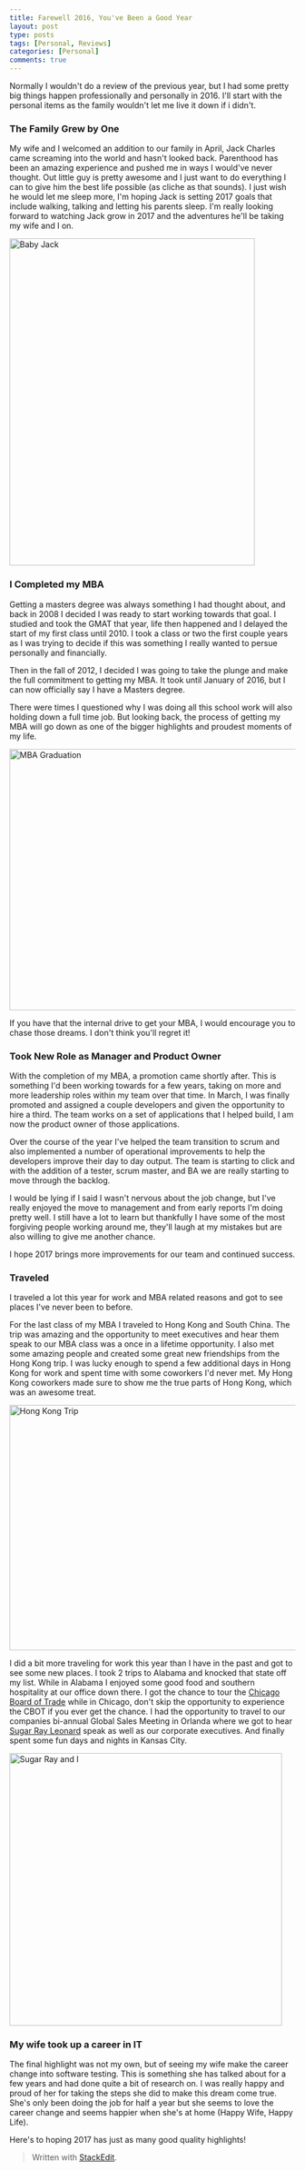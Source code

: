 ```yaml
---
title: Farewell 2016, You've Been a Good Year
layout: post
type: posts
tags: [Personal, Reviews]
categories: [Personal]
comments: true
---
```


Normally I wouldn't do a review of the previous year, but I had some pretty big things happen professionally and personally in 2016.  I'll start with the personal items as the family wouldn't let me live it down if i didn't. 

###  __The Family Grew by One__ 

My wife and I welcomed an addition to our family in April, Jack Charles came screaming into the world and hasn't looked back.  Parenthood has been an amazing experience and pushed me in ways I would've never thought.  Out little guy is pretty awesome and I just want to do everything I can to give him the best life possible (as cliche as that sounds).  I just wish he would let me sleep more, I'm hoping Jack is setting 2017 goals that include walking, talking and letting his parents sleep.  I'm really looking forward to watching Jack grow in 2017 and the adventures he'll be taking my wife and I on.

<img src="/assets/img/20170104/Jack1.jpg" height="576" width="432" alt="Baby Jack" > 

### __I Completed my MBA__ 

Getting a masters degree was always something I had thought about, and back in 2008 I decided I was ready to start working towards that goal.  I studied and took the GMAT that year, life then happened and I delayed the start of my first class until 2010.  I took a class or two the first couple years as I was trying to decide if this was something I really wanted to persue personally and financially.  

Then in the fall of 2012, I decided I was going to take the plunge and make the full commitment to getting my MBA.  It took until January of 2016, but I can now officially say I have a Masters degree.  

There were times I questioned why I was doing all this school work will also holding down a full time job.  But looking back, the process of getting my MBA will go down as one of the bigger highlights and proudest moments of my life.  

<img src="/assets/img/20170104/graduation1.jpg" height="460" width="614" alt="MBA Graduation" > 

If you have that the internal drive to get your MBA, I would encourage you to chase those dreams.  I don't think you'll regret it!

### __Took New Role as Manager and Product Owner__ 

With the completion of my MBA, a promotion came shortly after.  This is something I'd been working towards for a few years, taking on more and more leadership roles within my team over that time.  In March, I was finally promoted and assigned a couple developers and given the opportunity to hire a third.  The team works on a set of applications that I helped build, I am now the product owner of those applications.  

Over the course of the year I've helped the team transition to scrum and also implemented a number of operational improvements to help the developers improve their day to day output.  The team is starting to click and with the addition of a tester, scrum master, and BA we are really starting to move through the backlog.

I would be lying if I said I wasn't nervous about the job change, but I've really enjoyed the move to management and from early reports I'm doing pretty well.  I still have a lot to learn but thankfully I have some of the most forgiving people working around me, they'll laugh at my mistakes but are also willing to give me another chance.  

I hope 2017 brings more improvements for our team and continued success.

### __Traveled__ 

I traveled a lot this year for work and MBA related reasons and got to see places I've never been to before.  

For the last class of my MBA I traveled to Hong Kong and South China.  The trip was amazing and the opportunity to meet executives and hear them speak to our MBA class was a once in a lifetime opportunity.  I also met some amazing people and created some great new friendships from the Hong Kong trip.  I was lucky enough to spend a few additional days in Hong Kong for work and spent time with some coworkers I'd never met.  My Hong Kong coworkers made sure to show me the true parts of Hong Kong, which was an awesome treat.

<img src="/assets/img/20170104/hongkong1.jpg" height="432" width="576" alt="Hong Kong Trip" > 

I did a bit more traveling for work this year than I have in the past and got to see some new places.  I took 2 trips to Alabama and knocked that state off my list.  While in Alabama I enjoyed some good food and southern hospitality at our office down there.  I got the chance to tour the [Chicago Board of Trade](https://en.wikipedia.org/wiki/Chicago_Board_of_Trade) while in Chicago, don't skip the opportunity to experience the CBOT if you ever get the chance.  I had the opportunity to travel to our companies bi-annual Global Sales Meeting in Orlanda where we got to hear [Sugar Ray Leonard](http://sugarrayleonard.com/) speak as well as our corporate executives.  And finally spent some fun days and nights in Kansas City.

<img src="/assets/img/20170104/sugarray1.jpg" height="480" width="480" alt="Sugar Ray and I" > 

### __My wife took up a career in IT__

The final highlight was not my own, but of seeing my wife make the career change into software testing.  This is something she has talked about for a few years and had done quite a bit of research on. I was really happy and proud of her for taking the steps she did to make this dream come true.  She's only been doing the job for half a year but she seems to love the career change and seems happier when she's at home (Happy Wife, Happy Life).  

Here's to hoping 2017 has just as many good quality highlights!

> Written with [StackEdit](https://stackedit.io/).